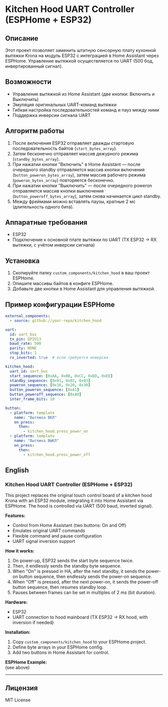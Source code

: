 # Kitchen Hood UART Controller (ESPHome + ESP32)

## Описание

Этот проект позволяет заменить штатную сенсорную плату кухонной вытяжки Krona на модуль ESP32 с интеграцией в Home Assistant через ESPHome. Управление вытяжкой осуществляется по UART (500 бод, инвертированный сигнал).

## Возможности

- Управление вытяжкой из Home Assistant (две кнопки: Включить и Выключить)
- Эмуляция оригинальных UART-команд вытяжки
- Гибкая настройка последовательностей команд и пауз между ними
- Поддержка инверсии сигнала UART

## Алгоритм работы

1. После включения ESP32 отправляет дважды стартовую последовательность байтов (`start_bytes_array`).
2. Затем бесконечно отправляет массив дежурного режима (`standby_bytes_array`).
3. При нажатии кнопки "Включить" в Home Assistant — после очередного standby отправляется массив кнопки включения (`button_poweron_bytes_array`), затем массив рабочего режима (`poweron_bytes_array`) повторяется бесконечно.
4. При нажатии кнопки "Выключить" — после очередного poweron отправляется массив кнопки выключения (`button_poweroff_bytes_array`), затем снова начинается цикл standby.
5. Между фреймами можно вставлять паузы, кратные 2 мс (длительность одного бита).

## Аппаратные требования

- ESP32
- Подключение к основной плате вытяжки по UART (TX ESP32 -> RX вытяжки, с учётом инверсии сигнала)

## Установка

1. Скопируйте папку `custom_components/kitchen_hood` в ваш проект ESPHome.
2. Опишите массивы байтов в конфиге ESPHome.
3. Добавьте две кнопки в Home Assistant для управления вытяжкой.

## Пример конфигурации ESPHome

```yaml
external_components:
  - source: github://your-repo/kitchen_hood

uart:
  id: uart_bus
  tx_pin: GPIO13
  baud_rate: 500
  parity: NONE
  stop_bits: 1
  rx_inverted: true  # если требуется инверсия

kitchen_hood:
  uart_id: uart_bus
  start_sequence: [0xAA, 0xBB, 0xCC, 0xDD, 0xEE]
  standby_sequence: [0x01, 0x02, 0x03]
  poweron_sequence: [0x10, 0x20, 0x30]
  button_poweron_sequence: [0xA1]
  button_poweroff_sequence: [0xA0]
  inter_frame_bits: 10

button:
  - platform: template
    name: "Вытяжка ВКЛ"
    on_press:
      then:
        - kitchen_hood.press_power_on
  - platform: template
    name: "Вытяжка ВЫКЛ"
    on_press:
      then:
        - kitchen_hood.press_power_off
```

## English

### Kitchen Hood UART Controller (ESPHome + ESP32)

This project replaces the original touch control board of a kitchen hood Krona with an ESP32 module, integrating it into Home Assistant via ESPHome. The hood is controlled via UART (500 baud, inverted signal).

**Features:**
- Control from Home Assistant (two buttons: On and Off)
- Emulates original UART commands
- Flexible command and pause configuration
- UART signal inversion support

**How it works:**
1. On power-up, ESP32 sends the start byte sequence twice.
2. Then, it endlessly sends the standby byte sequence.
3. When "On" is pressed in HA, after the next standby, it sends the power-on button sequence, then endlessly sends the power-on sequence.
4. When "Off" is pressed, after the next power-on, it sends the power-off button sequence, then resumes standby loop.
5. Pauses between frames can be set in multiples of 2 ms (bit duration).

**Hardware:**
- ESP32
- UART connection to hood mainboard (TX ESP32 -> RX hood, with inversion if needed)

**Installation:**
1. Copy `custom_components/kitchen_hood` to your ESPHome project.
2. Define byte arrays in your ESPHome config.
3. Add two buttons in Home Assistant for control.

**ESPHome Example:**  
(see above)

---

## Лицензия

MIT License
